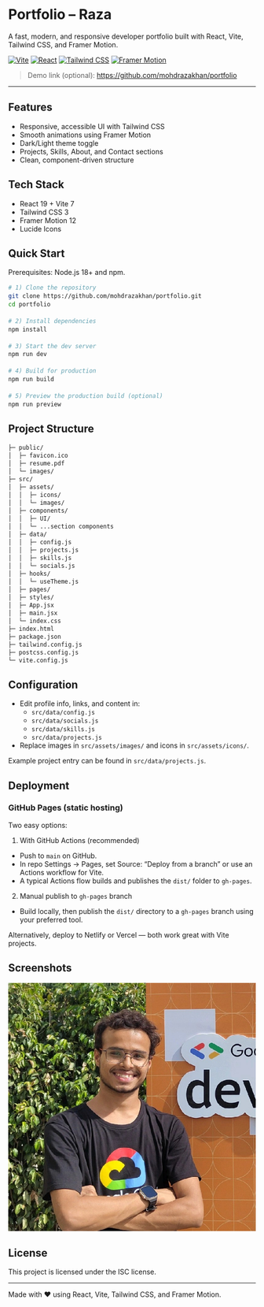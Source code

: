 # Portfolio – Raza

A fast, modern, and responsive developer portfolio built with React, Vite, Tailwind CSS, and Framer Motion.

[![Vite](https://img.shields.io/badge/Vite-7.1-646CFF?logo=vite&logoColor=white)](https://vitejs.dev/)
[![React](https://img.shields.io/badge/React-19-61DAFB?logo=react&logoColor=061A23)](https://react.dev/)
[![Tailwind CSS](https://img.shields.io/badge/Tailwind-3-38B2AC?logo=tailwindcss&logoColor=white)](https://tailwindcss.com/)
[![Framer Motion](https://img.shields.io/badge/Framer%20Motion-12-0055FF?logo=framer&logoColor=white)](https://www.framer.com/motion/)

> Demo link (optional): https://github.com/mohdrazakhan/portfolio

---

## Features
- Responsive, accessible UI with Tailwind CSS
- Smooth animations using Framer Motion
- Dark/Light theme toggle
- Projects, Skills, About, and Contact sections
- Clean, component-driven structure

## Tech Stack
- React 19 + Vite 7
- Tailwind CSS 3
- Framer Motion 12
- Lucide Icons

## Quick Start

Prerequisites: Node.js 18+ and npm.

```bash
# 1) Clone the repository
git clone https://github.com/mohdrazakhan/portfolio.git
cd portfolio

# 2) Install dependencies
npm install

# 3) Start the dev server
npm run dev

# 4) Build for production
npm run build

# 5) Preview the production build (optional)
npm run preview
```

## Project Structure

```
├─ public/
│  ├─ favicon.ico
│  ├─ resume.pdf
│  └─ images/
├─ src/
│  ├─ assets/
│  │  ├─ icons/
│  │  └─ images/
│  ├─ components/
│  │  ├─ UI/
│  │  └─ ...section components
│  ├─ data/
│  │  ├─ config.js
│  │  ├─ projects.js
│  │  ├─ skills.js
│  │  └─ socials.js
│  ├─ hooks/
│  │  └─ useTheme.js
│  ├─ pages/
│  ├─ styles/
│  ├─ App.jsx
│  ├─ main.jsx
│  └─ index.css
├─ index.html
├─ package.json
├─ tailwind.config.js
├─ postcss.config.js
└─ vite.config.js
```

## Configuration
- Edit profile info, links, and content in:
  - `src/data/config.js`
  - `src/data/socials.js`
  - `src/data/skills.js`
  - `src/data/projects.js`
- Replace images in `src/assets/images/` and icons in `src/assets/icons/`.

Example project entry can be found in `src/data/projects.js`.

## Deployment

### GitHub Pages (static hosting)
Two easy options:

1) With GitHub Actions (recommended)
- Push to `main` on GitHub.
- In repo Settings → Pages, set Source: “Deploy from a branch” or use an Actions workflow for Vite.
- A typical Actions flow builds and publishes the `dist/` folder to `gh-pages`.

2) Manual publish to `gh-pages` branch
- Build locally, then publish the `dist/` directory to a `gh-pages` branch using your preferred tool.

Alternatively, deploy to Netlify or Vercel — both work great with Vite projects.

## Screenshots

<img alt="Portfolio preview" src="src/assets/images/profile.jpg" width="640" />

## License
This project is licensed under the ISC license.

---

Made with ❤️ using React, Vite, Tailwind CSS, and Framer Motion.
